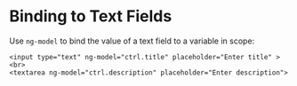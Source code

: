 # Binding to Text Fields

Use `ng-model` to bind the value of a text field to a variable in scope:

    <input type="text" ng-model="ctrl.title" placeholder="Enter title" ><br>
    <textarea ng-model="ctrl.description" placeholder="Enter description">
   
